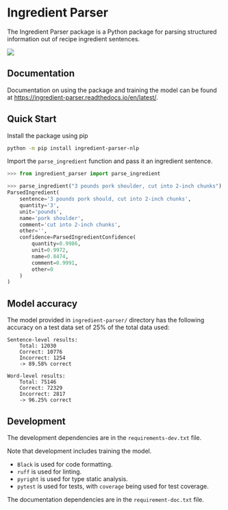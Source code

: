 # Ingredient Parser

The Ingredient Parser package is a Python package for parsing structured information out of recipe ingredient sentences.

![](docs/source/_static/logo.svg)

## Documentation

Documentation on using the package and training the model can be found at https://ingredient-parser.readthedocs.io/en/latest/.

## Quick Start

Install the package using pip

```bash
python -m pip install ingredient-parser-nlp
```

Import the ```parse_ingredient``` function and pass it an ingredient sentence.

```python
>>> from ingredient_parser import parse_ingredient

>>> parse_ingredient("3 pounds pork shoulder, cut into 2-inch chunks")
ParsedIngredient(
    sentence='3 pounds pork should, cut into 2-inch chunks', 
    quantity='3', 
    unit='pounds', 
    name='pork shoulder', 
    comment='cut into 2-inch chunks', 
    other='', 
    confidence=ParsedIngredientConfidence(
        quantity=0.9986, 
        unit=0.9972, 
        name=0.8474, 
        comment=0.9991, 
        other=0
    )
)
```

## Model accuracy

The model provided in ```ingredient-parser/``` directory has the following accuracy on a test data set of 25% of the total  data used:

```
Sentence-level results:
	Total: 12030
	Correct: 10776
	Incorrect: 1254
	-> 89.58% correct

Word-level results:
	Total: 75146
	Correct: 72329
	Incorrect: 2817
	-> 96.25% correct
```

## Development

The development dependencies are in the ```requirements-dev.txt``` file.

Note that development includes training the model.

* ```Black``` is used for code formatting.
* ```ruff``` is used for linting. 
* ```pyright``` is used for type static analysis.
* ```pytest``` is used for tests, with ```coverage``` being used for test coverage.

The documentation dependencies are in the ```requirement-doc.txt``` file.
